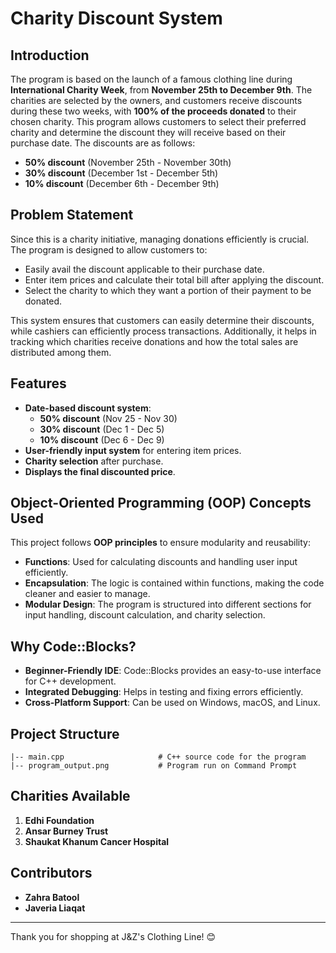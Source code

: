 # Charity Discount System


## Introduction
The program is based on the launch of a famous clothing line during **International Charity Week**, from **November 25th to December 9th**. The charities are selected by the owners, and customers receive discounts during these two weeks, with **100% of the proceeds donated** to their chosen charity. This program allows customers to select their preferred charity and determine the discount they will receive based on their purchase date. The discounts are as follows:

- **50% discount** (November 25th - November 30th)
- **30% discount** (December 1st - December 5th)
- **10% discount** (December 6th - December 9th)

## Problem Statement
Since this is a charity initiative, managing donations efficiently is crucial. The program is designed to allow customers to:

- Easily avail the discount applicable to their purchase date.
- Enter item prices and calculate their total bill after applying the discount.
- Select the charity to which they want a portion of their payment to be donated.

This system ensures that customers can easily determine their discounts, while cashiers can efficiently process transactions. Additionally, it helps in tracking which charities receive donations and how the total sales are distributed among them.

## Features
- **Date-based discount system**:
  - **50% discount** (Nov 25 - Nov 30)
  - **30% discount** (Dec 1 - Dec 5)
  - **10% discount** (Dec 6 - Dec 9)
- **User-friendly input system** for entering item prices.
- **Charity selection** after purchase.
- **Displays the final discounted price**.

## Object-Oriented Programming (OOP) Concepts Used
This project follows **OOP principles** to ensure modularity and reusability:

- **Functions**: Used for calculating discounts and handling user input efficiently.
- **Encapsulation**: The logic is contained within functions, making the code cleaner and easier to manage.
- **Modular Design**: The program is structured into different sections for input handling, discount calculation, and charity selection.

## Why Code::Blocks?
- **Beginner-Friendly IDE**: Code::Blocks provides an easy-to-use interface for C++ development.
- **Integrated Debugging**: Helps in testing and fixing errors efficiently.
- **Cross-Platform Support**: Can be used on Windows, macOS, and Linux.

## Project Structure
```
|-- main.cpp                     # C++ source code for the program
|-- program_output.png           # Program run on Command Prompt
```

## Charities Available
1. **Edhi Foundation**
2. **Ansar Burney Trust**
3. **Shaukat Khanum Cancer Hospital**

## Contributors
- **Zahra Batool**
- **Javeria Liaqat**

---
Thank you for shopping at J&Z's Clothing Line! 😊
